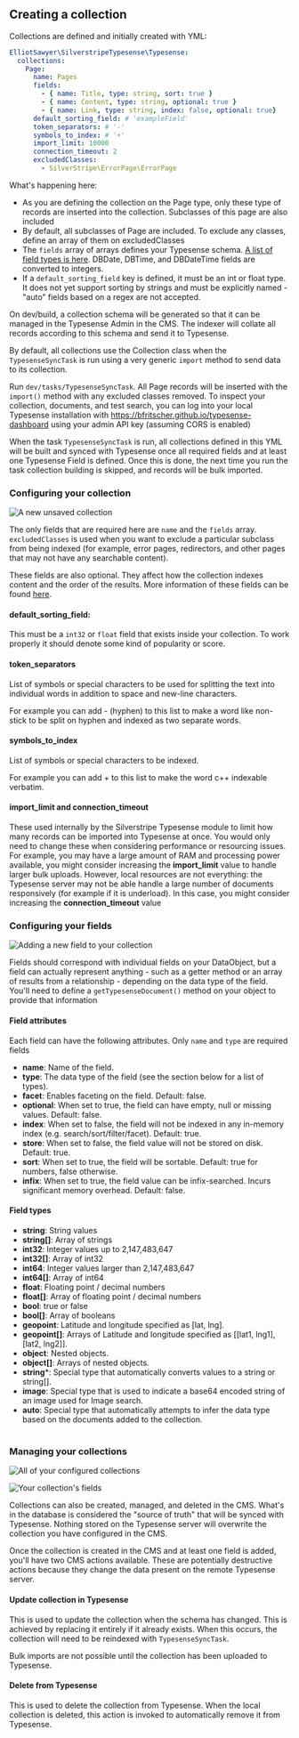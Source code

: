 ## Creating a collection

Collections are defined and initially created with YML:

```yml
ElliotSawyer\SilverstripeTypesense\Typesense:
  collections:
    Page:
      name: Pages
      fields:
        - { name: Title, type: string, sort: true }
        - { name: Content, type: string, optional: true }
        - { name: Link, type: string, index: false, optional: true}
      default_sorting_field: # 'exampleField'
      token_separators: # '-'
      symbols_to_index: # '+'
      import_limit: 10000
      connection_timeout: 2 
      excludedClasses:
        - SilverStripe\ErrorPage\ErrorPage
```

What's happening here:

* As you are defining the collection on the Page type, only these type of records are inserted into the collection. Subclasses of this page are also included
* By default, all subclasses of Page are included. To exclude any classes, define an array of them on excludedClasses
* The `fields` array of arrays defines your Typesense schema. [A list of field types is here](https://typesense.org../26.0/api/collections.html#field-types).  DBDate, DBTime, and DBDateTime fields are converted to integers.
* If a `default_sorting_field` key is defined, it must be an int or float type. It does not yet support sorting by strings and must be explicitly named - "auto" fields based on a regex are not accepted.

On dev/build, a collection schema will be generated so that it can be managed in the Typesense Admin in the CMS. The indexer will collate all records according to this schema and send it to Typesense.

By default, all collections use the Collection class when the `TypesenseSyncTask` is run using a very generic `import` method to send data to its collection. 

Run `dev/tasks/TypesenseSyncTask`.  All Page records will be inserted with the `import()` method with any excluded classes removed. To inspect your collection, documents, and test search, you can log into your local Typesense installation with https://bfritscher.github.io/typesense-dashboard using your admin API key (assuming CORS is enabled)

When the task `TypesenseSyncTask` is run, all collections defined in this YML will be built and synced with Typesense once all required fields and at least one Typesense Field is defined.  Once this is done, the next time you run the task collection building is skipped, and records will be bulk imported.

### Configuring your collection

![A new unsaved collection](img/cms-collections-new.png "A new unsaved collection")

The only fields that are required here are `name` and the `fields` array. `excludedClasses` is used when you want to exclude a particular subclass from being indexed (for example, error pages, redirectors, and other pages that may not have any searchable content).

These fields are also optional.  They affect how the collection indexes content and the order of the results.  More information of these fields can be found [here](https://typesense.org/docs/26.0/api/collections.html#schema-parameters).

#### default_sorting_field: 

This must be a `int32` or `float` field that exists inside your collection. To work properly it should denote some kind of popularity or score.

#### token_separators

List of symbols or special characters to be used for splitting the text into individual words in addition to space and new-line characters.

For example you can add - (hyphen) to this list to make a word like non-stick to be split on hyphen and indexed as two separate words.

#### symbols_to_index

List of symbols or special characters to be indexed.

For example you can add + to this list to make the word c++ indexable verbatim.

#### import_limit and connection_timeout

These used internally by the Silverstripe Typesense module to limit how many records can be imported into Typesense at once. You would only need to change these when considering performance or resourcing issues.  For example, you may have a large amount of RAM and processing power available, you might consider increasing the **import_limit** value to handle larger bulk uploads. However, local resources are not everything: the Typesense server may not be able handle a large number of documents responsively (for example if it is underload).  In this case, you might consider increasing the **connection_timeout** value

### Configuring your fields

![Adding a new field to your collection](img/cms-collection-fields-new.png "Adding a new field to your collection")


Fields should correspond with individual fields on your DataObject, but a field can actually represent anything - such as a getter method or an array of results from a relationship - depending on the data type of the field.  You'll need to define a `getTypesenseDocument()` method on your object to provide that information

#### Field attributes 

Each field can have the following attributes.  Only `name` and `type` are required fields

* **name**: Name of the field.
* **type**: The data type of the field (see the section below for a list of types).
* **facet**: Enables faceting on the field. Default: false.
* **optional**: When set to true, the field can have empty, null or missing values. Default: false.
* **index**: When set to false, the field will not be indexed in any in-memory index (e.g. search/sort/filter/facet). Default: true.
* **store**: When set to false, the field value will not be stored on disk. Default: true.
* **sort**: When set to true, the field will be sortable. Default: true for numbers, false otherwise.
* **infix**: When set to true, the field value can be infix-searched. Incurs significant memory overhead. Default: false.

#### Field types

* **string**: String values
* **string[]**: Array of strings
* **int32**: Integer values up to 2,147,483,647
* **int32[]**: Array of int32
* **int64**: Integer values larger than 2,147,483,647
* **int64[]**: Array of int64
* **float**: Floating point / decimal numbers
* **float[]**: Array of floating point / decimal numbers
* **bool**: true or false
* **bool[]**: Array of booleans
* **geopoint**: Latitude and longitude specified as [lat, lng].
* **geopoint[]**: Arrays of Latitude and longitude specified as [[lat1, lng1], [lat2, lng2]].
* **object**: Nested objects.
* **object[]**: Arrays of nested objects.
* **string***: Special type that automatically converts values to a string or string[].
* **image**: Special type that is used to indicate a base64 encoded string of an image used for Image search.
* **auto**: Special type that automatically attempts to infer the data type based on the documents added to the collection.
#

### Managing your collections

![All of your configured collections](img/cms-collections-admin.png "All of your configured collections")

![Your collection's fields](img/cms-collection-fields.png "Your collection's fields")

Collections can also be created, managed, and deleted in the CMS. What's in the database is considered the "source of truth" that will be synced with Typesense.  Nothing stored on the Typesense server will overwrite the collection you have configured in the CMS.

Once the collection is created in the CMS and at least one field is added, you'll have two CMS actions available.  These are potentially destructive actions because they change the data present on the remote Typesense server.

#### Update collection in Typesense

This is used to update the collection when the schema has changed. This is achieved by replacing it entirely if it already exists. When this occurs, the collection will need to be reindexed with `TypesenseSyncTask`.  

Bulk imports are not possible until the collection has been uploaded to Typesense.

#### Delete from Typesense

This is used to delete the collection from Typesense.  When the local collection is deleted, this action is invoked to automatically remove it from Typesense.

